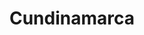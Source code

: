 ---
title: Cundinamarca
menu:
  main:
    parent: departamentos
type: departamentos
layout: single
image: /images/regiones/departamentos/cundinamarca.jpg
bgImage: /images/regiones/departamentos/cundinamarca-banner.jpg
especies_registradas: 10317
especies_continentales: 9990
especies_marinas: 284
observaciones_continentales: 626363
observaciones_marinos: 14242
---